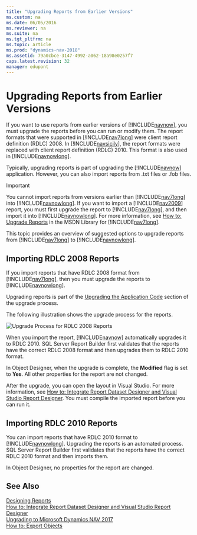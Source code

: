 ```yaml
---
title: "Upgrading Reports from Earlier Versions"
ms.custom: na
ms.date: 06/05/2016
ms.reviewer: na
ms.suite: na
ms.tgt_pltfrm: na
ms.topic: article
ms.prod: "dynamics-nav-2018"
ms.assetid: 79a0cbce-3147-4992-a062-18a98e0257f7
caps.latest.revision: 32
manager: edupont
---
```

# Upgrading Reports from Earlier Versions
If you want to use reports from earlier versions of [!INCLUDE[navnow](includes/navnow_md.md)], you must upgrade the reports before you can run or modify them. The report formats that were supported in [!INCLUDE[nav7long](includes/nav7long_md.md)] were client report definition \(RDLC\) 2008. In [!INCLUDE[navsicily](includes/navsicily_md.md)], the report formats were replaced with client report definition \(RDLC\) 2010. This format is also used in [!INCLUDE[navnowlong](includes/navnowlong_md.md)].  
  
 Typically, upgrading reports is part of upgrading the [!INCLUDE[navnow](includes/navnow_md.md)] application. However, you can also import reports from .txt files or .fob files.  
  
> [!IMPORTANT]  
>  You cannot import reports from versions earlier than [!INCLUDE[nav7long](includes/nav7long_md.md)] into [!INCLUDE[navnowlong](includes/navnowlong_md.md)]. If you want to import a [!INCLUDE[nav2009](includes/nav2009_md.md)] report, you must first upgrade the report to [!INCLUDE[nav7long](includes/nav7long_md.md)], and then import it into [!INCLUDE[navnowlong](includes/navnowlong_md.md)]. For more information, see [How to: Upgrade Reports](https://go.microsoft.com/fwlink/?LinkId=276767) in the MSDN Library for [!INCLUDE[nav7long](includes/nav7long_md.md)].  
  
 This topic provides an overview of suggested options to upgrade reports from [!INCLUDE[nav7long](includes/nav7long_md.md)] to [!INCLUDE[navnowlong](includes/navnowlong_md.md)].  
  
## Importing RDLC 2008 Reports  
 If you import reports that have RDLC 2008 format from [!INCLUDE[nav7long](includes/nav7long_md.md)], then you must upgrade the reports to [!INCLUDE[navnowlong](includes/navnowlong_md.md)].  
  
 Upgrading reports is part of the [Upgrading the Application Code](Upgrading-the-Application-Code.md) section of the upgrade process.  
  
 The following illustration shows the upgrade process for the reports.  
  
 ![Upgrade Process for RDLC 2008 Reports](media/Sicily_Report_Upgrade_TXT_Format.png "Sicily\_Report\_Upgrade\_TXT\_Format")  
  
 When you import the report, [!INCLUDE[navnow](includes/navnow_md.md)] automatically upgrades it to RDLC 2010. SQL Server Report Builder first validates that the reports have the correct RDLC 2008 format and then upgrades them to RDLC 2010 format.  
  
 In Object Designer, when the upgrade is complete, the **Modified** flag is set to **Yes**. All other properties for the report are not changed.  
  
 After the upgrade, you can open the layout in Visual Studio. For more information, see [How to: Integrate Report Dataset Designer and Visual Studio Report Designer](How-to--Integrate-Report-Dataset-Designer-and-Visual-Studio-Report-Designer.md). You must compile the imported report before you can run it.  
  
## Importing RDLC 2010 Reports  
 You can import reports that have RDLC 2010 format to [!INCLUDE[navnowlong](includes/navnowlong_md.md)]. Upgrading the reports is an automated process. SQL Server Report Builder first validates that the reports have the correct RDLC 2010 format and then imports them.  
  
 In Object Designer, no properties for the report are changed.  
  
## See Also  
 [Designing Reports](Designing-Reports.md)   
 [How to: Integrate Report Dataset Designer and Visual Studio Report Designer](How-to--Integrate-Report-Dataset-Designer-and-Visual-Studio-Report-Designer.md)   
 [Upgrading to Microsoft Dynamics NAV 2017](Upgrading-to-Microsoft-Dynamics-NAV-2017.md)   
 [How to: Export Objects](How-to--Export-Objects.md)
